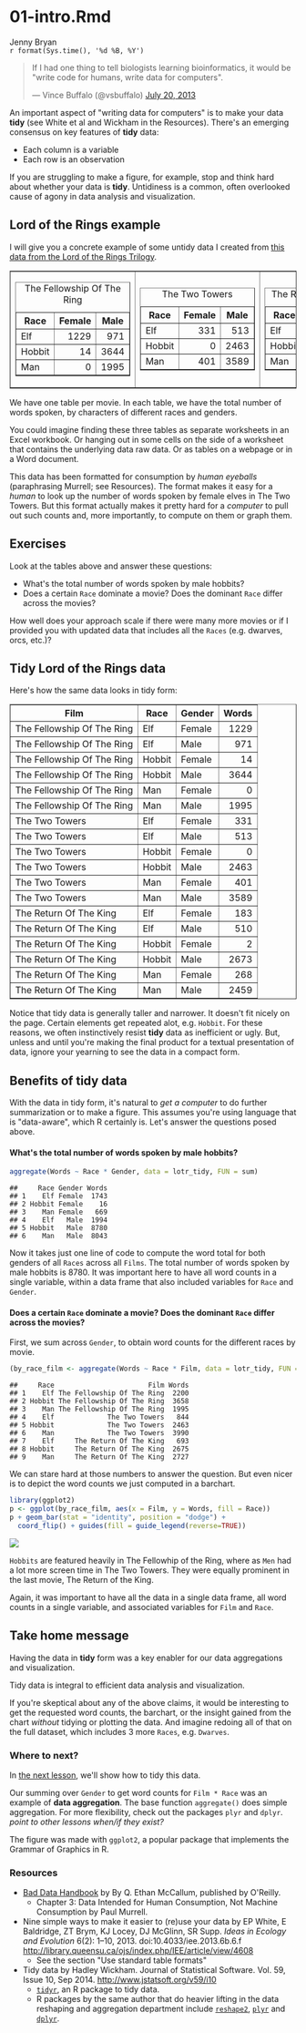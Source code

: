 # 01-intro.Rmd
Jenny Bryan  
`r format(Sys.time(), '%d %B, %Y')`  

<blockquote class="twitter-tweet" lang="en"><p>If I had one thing to tell biologists learning bioinformatics, it would be &quot;write code for humans, write data for computers&quot;.</p>&mdash; Vince Buffalo (@vsbuffalo) <a href="https://twitter.com/vsbuffalo/statuses/358699162679787521">July 20, 2013</a></blockquote>

An important aspect of "writing data for computers" is to make your data __tidy__ (see White et al and Wickham in the Resources). There's an emerging consensus on key features of __tidy__ data:

  * Each column is a variable
  * Each row is an observation

If you are struggling to make a figure, for example, stop and think hard about whether your data is __tidy__. Untidiness is a common, often overlooked cause of agony in data analysis and visualization.

## Lord of the Rings example

I will give you a concrete example of some untidy data I created from [this data from the Lord of the Rings Trilogy](https://github.com/jennybc/lotr).




<table border = 1>
<tr>
<td>
<!-- html table generated in R 3.1.1 by xtable 1.7-4 package -->
<!-- Tue Nov  4 16:14:42 2014 -->
<table border=1>
<caption align="top"> The Fellowship Of The Ring </caption>
<tr> <th> Race </th> <th> Female </th> <th> Male </th>  </tr>
  <tr> <td> Elf </td> <td align="right"> 1229 </td> <td align="right"> 971 </td> </tr>
  <tr> <td> Hobbit </td> <td align="right"> 14 </td> <td align="right"> 3644 </td> </tr>
  <tr> <td> Man </td> <td align="right"> 0 </td> <td align="right"> 1995 </td> </tr>
   </table>
</td>
<td>
<!-- html table generated in R 3.1.1 by xtable 1.7-4 package -->
<!-- Tue Nov  4 16:14:42 2014 -->
<table border=1>
<caption align="top"> The Two Towers </caption>
<tr> <th> Race </th> <th> Female </th> <th> Male </th>  </tr>
  <tr> <td> Elf </td> <td align="right"> 331 </td> <td align="right"> 513 </td> </tr>
  <tr> <td> Hobbit </td> <td align="right"> 0 </td> <td align="right"> 2463 </td> </tr>
  <tr> <td> Man </td> <td align="right"> 401 </td> <td align="right"> 3589 </td> </tr>
   </table>
</td>
<td>
<!-- html table generated in R 3.1.1 by xtable 1.7-4 package -->
<!-- Tue Nov  4 16:14:42 2014 -->
<table border=1>
<caption align="top"> The Return Of The King </caption>
<tr> <th> Race </th> <th> Female </th> <th> Male </th>  </tr>
  <tr> <td> Elf </td> <td align="right"> 183 </td> <td align="right"> 510 </td> </tr>
  <tr> <td> Hobbit </td> <td align="right"> 2 </td> <td align="right"> 2673 </td> </tr>
  <tr> <td> Man </td> <td align="right"> 268 </td> <td align="right"> 2459 </td> </tr>
   </table>
</td>
</tr>
</table>

We have one table per movie. In each table, we have the total number of words spoken, by characters of different races and genders.

You could imagine finding these three tables as separate worksheets in an Excel workbook. Or hanging out in some cells on the side of a worksheet that contains the underlying data raw data. Or as tables on a webpage or in a Word document.

This data has been formatted for consumption by *human eyeballs* (paraphrasing Murrell; see Resources). The format makes it easy for a *human* to look up the number of words spoken by female elves in The Two Towers. But this format actually makes it pretty hard for a *computer* to pull out such counts and, more importantly, to compute on them or graph them.

## Exercises

Look at the tables above and answer these questions:

  * What's the total number of words spoken by male hobbits?
  * Does a certain `Race` dominate a movie? Does the dominant `Race` differ across the movies?
  
How well does your approach scale if there were many more movies or if I provided you with updated data that includes all the `Races` (e.g. dwarves, orcs, etc.)?

## Tidy Lord of the Rings data

Here's how the same data looks in tidy form:

<!-- html table generated in R 3.1.1 by xtable 1.7-4 package -->
<!-- Tue Nov  4 16:14:42 2014 -->
<table border=1>
<tr> <th> Film </th> <th> Race </th> <th> Gender </th> <th> Words </th>  </tr>
  <tr> <td> The Fellowship Of The Ring </td> <td> Elf </td> <td> Female </td> <td align="right"> 1229 </td> </tr>
  <tr> <td> The Fellowship Of The Ring </td> <td> Elf </td> <td> Male </td> <td align="right"> 971 </td> </tr>
  <tr> <td> The Fellowship Of The Ring </td> <td> Hobbit </td> <td> Female </td> <td align="right"> 14 </td> </tr>
  <tr> <td> The Fellowship Of The Ring </td> <td> Hobbit </td> <td> Male </td> <td align="right"> 3644 </td> </tr>
  <tr> <td> The Fellowship Of The Ring </td> <td> Man </td> <td> Female </td> <td align="right"> 0 </td> </tr>
  <tr> <td> The Fellowship Of The Ring </td> <td> Man </td> <td> Male </td> <td align="right"> 1995 </td> </tr>
  <tr> <td> The Two Towers </td> <td> Elf </td> <td> Female </td> <td align="right"> 331 </td> </tr>
  <tr> <td> The Two Towers </td> <td> Elf </td> <td> Male </td> <td align="right"> 513 </td> </tr>
  <tr> <td> The Two Towers </td> <td> Hobbit </td> <td> Female </td> <td align="right"> 0 </td> </tr>
  <tr> <td> The Two Towers </td> <td> Hobbit </td> <td> Male </td> <td align="right"> 2463 </td> </tr>
  <tr> <td> The Two Towers </td> <td> Man </td> <td> Female </td> <td align="right"> 401 </td> </tr>
  <tr> <td> The Two Towers </td> <td> Man </td> <td> Male </td> <td align="right"> 3589 </td> </tr>
  <tr> <td> The Return Of The King </td> <td> Elf </td> <td> Female </td> <td align="right"> 183 </td> </tr>
  <tr> <td> The Return Of The King </td> <td> Elf </td> <td> Male </td> <td align="right"> 510 </td> </tr>
  <tr> <td> The Return Of The King </td> <td> Hobbit </td> <td> Female </td> <td align="right"> 2 </td> </tr>
  <tr> <td> The Return Of The King </td> <td> Hobbit </td> <td> Male </td> <td align="right"> 2673 </td> </tr>
  <tr> <td> The Return Of The King </td> <td> Man </td> <td> Female </td> <td align="right"> 268 </td> </tr>
  <tr> <td> The Return Of The King </td> <td> Man </td> <td> Male </td> <td align="right"> 2459 </td> </tr>
   </table>

Notice that tidy data is generally taller and narrower. It doesn't fit nicely on the page. Certain elements get repeated alot, e.g. `Hobbit`. For these reasons, we often instinctively resist __tidy__ data as inefficient or ugly. But, unless and until you're making the final product for a textual presentation of data, ignore your yearning to see the data in a compact form.

## Benefits of tidy data

With the data in tidy form, it's natural to *get a computer* to do further summarization or to make a figure. This assumes you're using language that is "data-aware", which R certainly is. Let's answer the questions posed above.

#### What's the total number of words spoken by male hobbits?


```r
aggregate(Words ~ Race * Gender, data = lotr_tidy, FUN = sum)
```

```
##     Race Gender Words
## 1    Elf Female  1743
## 2 Hobbit Female    16
## 3    Man Female   669
## 4    Elf   Male  1994
## 5 Hobbit   Male  8780
## 6    Man   Male  8043
```

Now it takes just one line of code to compute the word total for both genders of all `Races` across all `Films`. The total number of words spoken by male hobbits is 8780. It was important here to have all word counts in a single variable, within a data frame that also included variables for `Race` and `Gender`.

#### Does a certain `Race` dominate a movie? Does the dominant `Race` differ across the movies?

First, we sum across `Gender`, to obtain word counts for the different races by movie.




```r
(by_race_film <- aggregate(Words ~ Race * Film, data = lotr_tidy, FUN = sum))
```

```
##     Race                       Film Words
## 1    Elf The Fellowship Of The Ring  2200
## 2 Hobbit The Fellowship Of The Ring  3658
## 3    Man The Fellowship Of The Ring  1995
## 4    Elf             The Two Towers   844
## 5 Hobbit             The Two Towers  2463
## 6    Man             The Two Towers  3990
## 7    Elf     The Return Of The King   693
## 8 Hobbit     The Return Of The King  2675
## 9    Man     The Return Of The King  2727
```
We can stare hard at those numbers to answer the question. But even nicer is to depict the word counts we just computed in a barchart. 


```r
library(ggplot2)
p <- ggplot(by_race_film, aes(x = Film, y = Words, fill = Race))
p + geom_bar(stat = "identity", position = "dodge") +
  coord_flip() + guides(fill = guide_legend(reverse=TRUE))
```

![](./01-intro_files/figure-html/barchart-lotr-words-by-film-race.png) 

`Hobbits` are featured heavily in The Fellowhip of the Ring, where as `Men` had a lot more screen time in The Two Towers. They were equally prominent in the last movie, The Return of the King.

Again, it was important to have all the data in a single data frame, all word counts in a single variable, and associated variables for `Film` and `Race`.

## Take home message

Having the data in __tidy__ form was a key enabler for our data aggregations and visualization.

Tidy data is integral to efficient data analysis and visualization.

If you're skeptical about any of the above claims, it would be interesting to get the requested word counts, the barchart, or the insight gained from the chart *without* tidying or plotting the data. And imagine redoing all of that on the full dataset, which includes 3 more `Races`, e.g. `Dwarves`.

### Where to next?

In [the next lesson](02-tidy.md), we'll show how to tidy this data.

Our summing over `Gender` to get word counts for `Film * Race` was an example of __data aggregation__. The base function `aggregate()` does simple aggregation. For more flexibility, check out the packages `plyr` and `dplyr`. *point to other lessons when/if they exist?*

The figure was made with `ggplot2`, a popular package that implements the Grammar of Graphics in R.

### Resources

  * [Bad Data Handbook](http://shop.oreilly.com/product/0636920024422.do) by By Q. Ethan McCallum, published by O'Reilly.
    - Chapter 3: Data Intended for Human Consumption, Not Machine Consumption by Paul Murrell.
  * Nine simple ways to make it easier to (re)use your data by EP White, E Baldridge, ZT Brym, KJ Locey, DJ McGlinn, SR Supp. *Ideas in Ecology and Evolution* 6(2): 1–10, 2013. doi:10.4033/iee.2013.6b.6.f <http://library.queensu.ca/ojs/index.php/IEE/article/view/4608>
    - See the section "Use standard table formats"
  * Tidy data by Hadley Wickham. Journal of Statistical Software. Vol. 59, Issue 10, Sep 2014. <http://www.jstatsoft.org/v59/i10>
    - [`tidyr`](https://github.com/hadley/tidyr), an R package to tidy data.
    - R packages by the same author that do heavier lifting in the data reshaping and aggregation department include [`reshape2`](https://github.com/hadley/reshape), [`plyr`](https://github.com/hadley/plyr) and [`dplyr`](https://github.com/hadley/dplyr).
    


